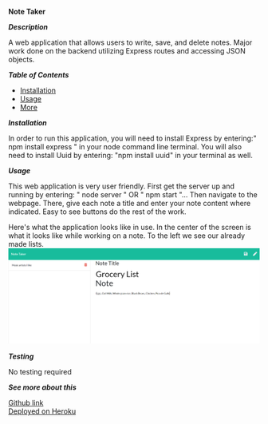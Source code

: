 **Note Taker**

**_Description_**

A web application that allows users to write, save, and delete notes. Major work done on the backend utilizing Express routes and accessing JSON objects.

**_Table of Contents_**

- [Installation](#Installation)
- [Usage](#Usage)
- [More](#More)

<a name="Installation">**_Installation_**</a>

In order to run this application, you will need to install Express by entering:" npm install express " in your node command line terminal. You will also need to install Uuid by entering: "npm install uuid" in your terminal as well.

<a name="Usage">**_Usage_**</a>

This web application is very user friendly. First get the server up and running by entering: " node server " OR " npm start "... Then navigate to the webpage. There, give each note a title and enter your note content where indicated. Easy to see buttons do the rest of the work.

Here's what the application looks like in use. In the center of the screen is what it looks like while working on a note. To the left we see our already made lists.
![Image of webpage](/assets/example.png)

<a name="Testing">**_Testing_**</a>

No testing required

<a name="More">**_See more about this_**</a>

[Github link](https://github.com/tedwar52/Note-Taker)  
[Deployed on Heroku](http://blooming-lake-16321.herokuapp.com/)
